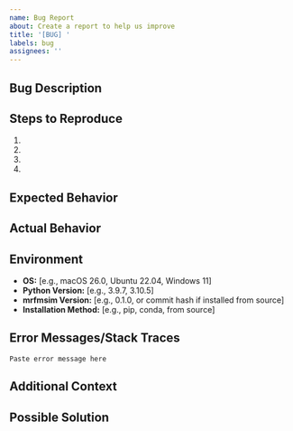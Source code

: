 ```yaml
---
name: Bug Report
about: Create a report to help us improve
title: '[BUG] '
labels: bug
assignees: ''
---
```


## Bug Description

<!-- A clear and concise description of what the bug is -->

## Steps to Reproduce

<!-- Detailed steps to reproduce the behavior -->

1. 
2. 
3. 
4. 

## Expected Behavior

<!-- A clear and concise description of what you expected to happen -->

## Actual Behavior

<!-- A clear and concise description of what actually happened -->

## Environment

<!-- Please complete the following information -->

- **OS:** [e.g., macOS 26.0, Ubuntu 22.04, Windows 11]
- **Python Version:** [e.g., 3.9.7, 3.10.5]
- **mrfmsim Version:** [e.g., 0.1.0, or commit hash if installed from source]
- **Installation Method:** [e.g., pip, conda, from source]

## Error Messages/Stack Traces

<!-- If applicable, paste any error messages or stack traces here -->

```
Paste error message here
```

## Additional Context

<!-- Add any other context about the problem here, such as:
- Does this happen consistently or intermittently?
- Did this work in a previous version?
- Any recent changes to your environment?
-->

## Possible Solution

<!-- If you have suggestions on how to fix the bug, please share them here -->
